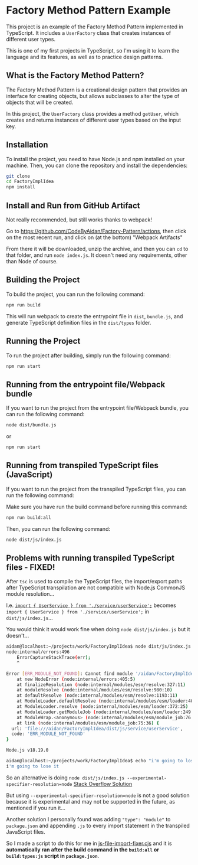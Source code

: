 # Factory Method Pattern Example

This project is an example of the Factory Method Pattern implemented in TypeScript. It includes a `UserFactory` class that creates instances of different user types.

This is one of my first projects in TypeScript, so I'm using it to learn the language and its features, as well as to practice design patterns.

## What is the Factory Method Pattern?

The Factory Method Pattern is a creational design pattern that provides an interface for creating objects, but allows subclasses to alter the type of objects that will be created.

In this project, the `UserFactory` class provides a method `getUser`, which creates and returns instances of different user types based on the input key.

## Installation

To install the project, you need to have Node.js and npm installed on your machine. Then, you can clone the repository and install the dependencies:

```sh
git clone
cd FactoryImplIdea
npm install
```

## Install and Run from GitHub Artifact

Not really recommended, but still works thanks to webpack!

Go to https://github.com/CodeByAidan/Factory-Pattern/actions, then click on the most recent run, and click on (at the bottom) "Webpack Artifacts"

From there it will be downloaded, unzip the archive, and then you can `cd` to that folder, and run `node index.js`. It doesn't need any requirements, other than Node of course.

## Building the Project

To build the project, you can run the following command:

```sh
npm run build
```

This will run webpack to create the entrypoint file in `dist`, `bundle.js`, and generate TypeScript definition files in the `dist/types` folder.

## Running the Project

To run the project after building, simply run the following command:

```sh
npm run start
```

## Running from the entrypoint file/Webpack bundle

If you want to run the project from the entrypoint file/Webpack bundle, you can run the following command:

```sh
node dist/bundle.js
```

or

```sh
npm run start
```

## Running from transpiled TypeScript files (JavaScript)

If you want to run the project from the transpiled TypeScript files, you can run the following command:

Make sure you have run the build command before running this command:

```sh
npm run build:all
```

Then, you can run the following command:

```sh
node dist/js/index.js
```

## Problems with running transpiled TypeScript files - FIXED!

After `tsc` is used to compile the TypeScript files, the import/export paths after TypeScript transpilation are not compatible with Node.js CommonJS module resolution...

I.e. [`import { UserService } from './service/userService';`](src/index.ts#L1) becomes `import { UserService } from './service/userService';` in `dist/js/index.js`...

You would think it would work fine when doing `node dist/js/index.js` but it doesn't...

```sh
aidan@localhost:~/projects/work/FactoryImplIdea$ node dist/js/index.js
node:internal/errors:496
    ErrorCaptureStackTrace(err);
    ^

Error [ERR_MODULE_NOT_FOUND]: Cannot find module '/aidan/FactoryImplIdea/dist/js/service/userService' imported from /aidan/FactoryImplIdea/dist/js/index.js
    at new NodeError (node:internal/errors:405:5)
    at finalizeResolution (node:internal/modules/esm/resolve:327:11)
    at moduleResolve (node:internal/modules/esm/resolve:980:10)
    at defaultResolve (node:internal/modules/esm/resolve:1193:11)
    at ModuleLoader.defaultResolve (node:internal/modules/esm/loader:403:12)
    at ModuleLoader.resolve (node:internal/modules/esm/loader:372:25)
    at ModuleLoader.getModuleJob (node:internal/modules/esm/loader:249:38)
    at ModuleWrap.<anonymous> (node:internal/modules/esm/module_job:76:39)
    at link (node:internal/modules/esm/module_job:75:36) {
  url: 'file:///aidan/FactoryImplIdea/dist/js/service/userService',
  code: 'ERR_MODULE_NOT_FOUND'
}

Node.js v18.19.0

aidan@localhost:~/projects/work/FactoryImplIdea$ echo "i'm going to lose it"
i'm going to lose it
```

So an alternative is doing `node dist/js/index.js --experimental-specifier-resolution=node` [Stack Overflow Solution](https://stackoverflow.com/questions/68111434/how-to-run-node-js-cli-with-experimental-specifier-resolution-node)

But using `--experimental-specifier-resolution=node` is not a good solution because it is experimental and may not be supported in the future, as mentioned if you run it...

Another solution I personally found was adding `"type": "module"` to `package.json` and appending `.js` to every import statement in the transpiled JavaScript files.

So I made a script to do this for me in [js-file-import-fixer.cjs](js-file-import-fixer.cjs) and it is **automatically ran after the build command in the `build:all` or `build:types:js` script in `package.json`**.
